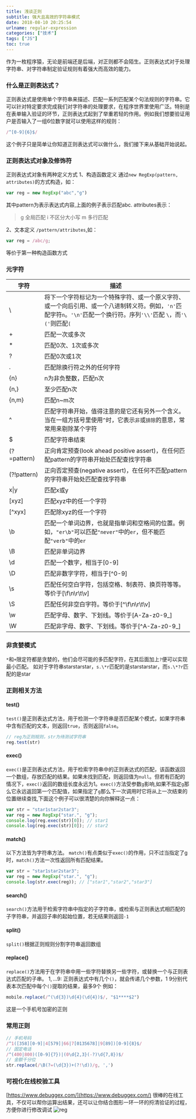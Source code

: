 ```yaml
---
title: 浅谈正则
subtitle: 强大且高效的字符串模式
date: 2018-08-10 20:25:54
urlname: regular-expression
categories: ["技术"]
tags: ["JS"]
toc: true
---
```


作为一枚程序猿，无论是前端还是后端，对正则都不会陌生。正则表达式对于处理字符串、对字符串制定验证规则有着强大而高效的能力。

### 什么是正则表达式？
正则表达式是使用单个字符串来描述、匹配一系列匹配某个句法规则的字符串。它可以针对特定要求完成我们对字符串的处理要求，在程序世界里使用广泛。特别是在表单输入验证的环节，正则表达式起到了举重若轻的作用。例如我们想要验证用户是否输入了一组6位数字就可以使用这样的规则：
``` javascript
/^[0-9]{6}$/
```
这个例子只是简单让你知道正则表达式可以做什么，我们接下来从基础开始说起。

### 正则表达式对象及修饰符
正则表达式对象有两种定义方式
1、构造函数定义
通过`new RegExp(pattern, attributes)`的方式构造，如：
``` javascript
var reg = new RegExp("abc","g")
```
其中pattern为表示表达式内容,上面的例子表示匹配abc.
attributes表示：
>g 全局匹配
i 不区分大小写
m 多行匹配

2、文本定义
`/pattern/attributes`,如：

``` javascript
var reg = /abc/g;
```

等价于第一种构造函数方式

### 元字符 

| 字符          | 描述   |
| --------     | -----  |
| \ | 将下一个字符标记为一个特殊字符、或一个原义字符、或一个向后引用、或一个八进制转义符。例如，`'n'`匹配字符`n`。`'\n'`匹配一个换行符。序列`'\\'`匹配 `\`，而`'\('`则匹配`(` |
| + | 匹配一次或多次 |
| * | 匹配0次、1次或多次   |
| ? | 匹配0次或1次  |
| . | 匹配除换行符之外的任何字符    |
| {n} | n为非负整数，匹配n次    |
| {n,} | 至少匹配n次    |
| {n,m} | 匹配n~m次    |
| ^ | 匹配字符串开始，值得注意的是它还有另外一个含义。当在一组方括号里使用`^`时，它表示`非`或`排除`的意思，常常用来剔除某个字符    |
| $ | 匹配字符串结束    |
| (?=pattern) | 正向肯定预查(look ahead positive assert)，在任何匹配pattern的字符串开始处匹配查找字符串 |
| (?!pattern) | 正向否定预查(negative assert)，在任何不匹配pattern的字符串开始处匹配查找字符串 |
| x&#124;y       | 匹配x或y    |
| [xyz] | 匹配xyz中的任一个字符    |
| [^xyx] | 匹配除xyz的任一个字符    |
| \b | 匹配一个单词边界，也就是指单词和空格间的位置。例如，`"er\b"`可以匹配`"never"`中的`er`，但不能匹配`"verb"`中的`er`    |
| \B | 匹配非单词边界 |
| \d | 匹配一个数字，相当于[0-9]    |
| \D | 匹配非数字字符，相当于[^0-9]    |
| \s | 匹配任何空白字符，包括空格、制表符、换页符等等。等价于[\f\n\r\t\v]    |
| \S | 匹配任何非空白字符。等价于[^\f\n\r\t\v]    |
| \w | 匹配字母、数字、下划线。等价于[A-Za-z0-9_]    |
| \W | 匹配非字母、数字、下划线。等价于[^A-Za-z0-9_]    |

### 非贪婪模式
`*`和`+`限定符都是贪婪的，他们会尽可能的多匹配字符，在其后面加上`?`便可以实现最小匹配。
如对于字符串starstarstar，`s.\*r`匹配的是starstarstar，而`s.\*?r`匹配的是star

### 正则相关方法
#### test()
`test()`是正则表达式方法，用于检测一个字符串是否匹配某个模式，如果字符串中含有匹配的文本，则返回`true`，否则返回`false`。
``` javascript
// reg为正则规则，str为待测试字符串
reg.test(str)
```
#### exec()
`exec()`是正则表达式方法，用于检索字符串中的正则表达式的匹配，该函数返回一个数组，存放匹配的结果。如果未找到匹配，则返回值为`null`。但若有匹配的情况下，`exec()`返回的数组长度永远为1。`exec()`方法受参数`g`影响,如果不指定`g`那么它永远返回第一个匹配值，如果指定了`g`那么下一次调用时它将从上一次结束的位置继续查找,下面这个例子可以很清楚的向你解释这一点：
``` javascript
var str = "star1star2star3"; 
var reg = new RegExp("star.", "g"); 
console.log(reg.exec(str)[0]); // star1
console.log(reg.exec(str)[0]); // star2
```
#### match()
以下方法皆为字符串方法。
`match()`有点类似于`exec()`的作用，只不过当指定了g时，`match()`方法一次性返回所有匹配结果。
``` javascript
var str = "star1star2star3"; 
var reg = new RegExp("star.", "g"); 
console.log(str.exec(reg)); // ["star1","star2","star3"]
```
#### search()
`search()`方法用于检索字符串中指定的子字符串，或检索与正则表达式相匹配的子字符串，并返回子串的起始位置，若无结果则返回`-1`
#### split()
`split()`根据正则规则分割字符串返回数组
#### replace()
`replace()`方法用于在字符串中用一些字符替换另一些字符，或替换一个与正则表达式匹配的子串。
$1,...$9: 正则表达式中有几个`()`，就会传递几个参数，$1~$9分别代表本次匹配中每个`()`提取的结果，最多9个
例如：
``` javascript
mobile.replace(/^(\d{3})\d{4}(\d{4})$/, "$1****$2")
```
这是一个手机号加密的正则

### 常用正则
``` javascript
// 手机号码
/^1([358][0-9]|4[579]|66|7[0135678]|9[89])[0-9]{8}$/
// 固定电话
/^(400|800)([0-9]{7})|(0\d{2,3}(-?)\d{7,8})$/
// 金额千分位
str.replace(/\B(?=(\d{3})+(?!\d))/g, ',')
```


### 可视化在线校验工具
[https://www.debuggex.com/](https://www.debuggex.com/)
很棒的在线工具，不仅可以帮你运算出结果，还可以让你结合图形一环一环的捋清验证的过程，方便你进行修改调试
![reg](https://s1.ax1x.com/2018/10/15/iaMHVe.png)